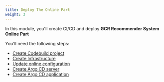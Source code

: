 ```yaml
---
title: Deploy The Online Part
weight: 3
---
```


In this module, you'll create CI/CD and deploy **GCR Recommender System Online Part**

You’ll need the following steps:

- [Create Codebuild project](./create-online-ci/readme)
- [Create Infrastructure](./create-infra/readme)
- [Update online configuration](./update-online-config/readme)
- [Create Argo CD server](./argocd-server/readme)
- [Create Argo CD application](./create-argocd-app/readme)